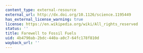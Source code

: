 ```yaml
---
content_type: external-resource
external_url: http://dx.doi.org/10.1126/science.1195449
has_external_license_warning: true
license: https://en.wikipedia.org/wiki/All_rights_reserved
status: ''
title: Farewell to Fossil Fuels
uid: 4b4790ab-2bdc-440a-a0c7-64fc178f810d
wayback_url: ''
---
```

